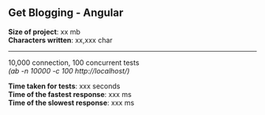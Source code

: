 Get Blogging - Angular
---------------

__Size of project__: xx mb  
__Characters written__: xx,xxx char

---
10,000 connection, 100 concurrent tests  
_(ab -n 10000 -c 100 http://localhost/)_

__Time taken for tests__: xxx seconds  
__Time of the fastest response__: xxx ms  
__Time of the slowest response__: xxx ms  